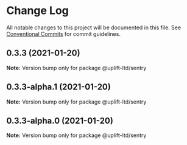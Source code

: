 # Change Log

All notable changes to this project will be documented in this file.
See [Conventional Commits](https://conventionalcommits.org) for commit guidelines.

## 0.3.3 (2021-01-20)

**Note:** Version bump only for package @uplift-ltd/sentry





## 0.3.3-alpha.1 (2021-01-20)

**Note:** Version bump only for package @uplift-ltd/sentry





## 0.3.3-alpha.0 (2021-01-20)

**Note:** Version bump only for package @uplift-ltd/sentry
